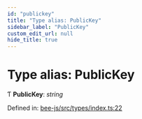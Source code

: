 ```yaml
---
id: "publickey"
title: "Type alias: PublicKey"
sidebar_label: "PublicKey"
custom_edit_url: null
hide_title: true
---
```


# Type alias: PublicKey

Ƭ **PublicKey**: *string*

Defined in: [bee-js/src/types/index.ts:22](https://github.com/ethersphere/bee-js/blob/ce4d3fa/src/types/index.ts#L22)
